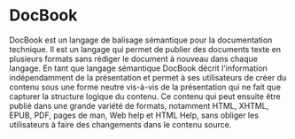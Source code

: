 # DocBook
DocBook est un langage de balisage sémantique pour la documentation technique.  Il est un langage qui permet de publier des documents texte en plusieurs formats sans  rédiger le document à nouveau dans chaque  langage.                 En tant que langage sémantique DocBook décrit l'information indépendamment de la présentation et permet à ses utilisateurs de créer du contenu sous une forme neutre vis-à-vis de la présentation qui ne fait que   capturer la structure logique du contenu.  Ce contenu qui peut ensuite être publié dans une grande variété de formats, notamment HTML, XHTML, EPUB, PDF, pages de man, Web help et HTML Help, sans obliger les utilisateurs à faire des changements dans le contenu source.
